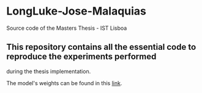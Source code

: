 # LongLuke-Jose-Malaquias
Source code of the Masters Thesis - IST Lisboa

## This repository contains all the essential code to reproduce the experiments performed 
during the thesis implementation. 

The model's weights can be found in this
[link](https://drive.google.com/drive/folders/1QX_3tfyu8A0C6HpOSnhgODJFQHpIIKZb?usp=share_link).
